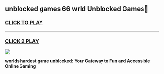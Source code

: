 
## unblocked games 66 wrld Unblocked Games👋
<h3>
<a href="https://premium.freeplayer.one?title=unblocked_games_66_wrld&ref=16F">CLICK TO PLAY</a></h3>
<hr>

<h3>
<a href="https://premium.freeplayer.one?title=unblocked_games_66_wrld&ref=16F">CLICK 2 PLAY</a>
  
</h3>

<a href="https://premium.freeplayer.one?title=unblocked_games_66_wrld&ref=16F/"><img src="https://clearcache.store/games.png"></a>


**worlds hardest game unblocked: Your Gateway to Fun and Accessible Online Gaming**
